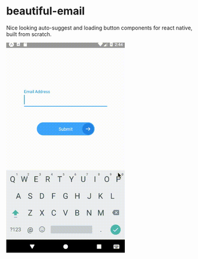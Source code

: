 # beautiful-email
Nice looking auto-suggest and loading button components for react native, built from scratch.

![](email-validator-gif.gif)
